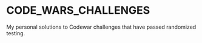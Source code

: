 # CODE_WARS_CHALLENGES
My personal solutions to Codewar challenges that have passed randomized testing.
